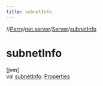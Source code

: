 ```yaml
---
title: subnetInfo
---
```

//[Perry](../../../index.html)/[net.server](../index.html)/[Server](index.html)/[subnetInfo](subnet-info.html)



# subnetInfo



[jvm]\
val [subnetInfo](subnet-info.html): [Properties](https://docs.oracle.com/javase/8/docs/api/java/util/Properties.html)




